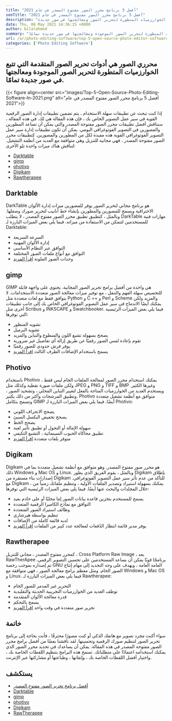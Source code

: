 ```yaml
---
title: "أفضل 5 برنامج محرر الصور مفتوح المصدر في عام 2021" 
seoTitle: "أفضل 5 برنامج محرر الصور مفتوح المصدر في عام 2021" 
description: "تطبيقات محرر الصور المفتوحة المصدر هي أدوات تحرير الصور المتقدمة التي تتبع الخوارزميات المتطورة لتحرير الصور ومعالجتها في صور جديدة." 
date: Thu, 06 May 2021 14:36:15 +0000
author: bilalahmed
summary: "محرري الصور هي أدوات تحرير الصور المتقدمة التي تتبع الخوارزميات المتطورة لتحرير الصور الموجودة ومعالجتها في صور جديدة تمامًا." 
url: /ar/photo-editing-software/top-5-open-source-photo-editor-software-in-2021/
categories: ['Photo Editing Software']
---
```


## محرري الصور هي أدوات تحرير الصور المتقدمة التي تتبع الخوارزميات المتطورة لتحرير الصور الموجودة ومعالجتها في صور جديدة تمامًا.

{{< figure align=center src="images/Top-5-Open-Source-Photo-Editing-Software-In-2021.png" alt="أفضل 5 برنامج محرر الصور مفتوح المصدر في عام 2021">}}

إذا كنت تبحث عن تطبيقات سهلة الاستخدام ، يتم تضمين تطبيقات إدارة الصور الرقمية القوية في سير عمل التصوير الخاص بك ، فإن هذه المقالة هي لك. في هذه المقالة ، سنناقش أفضل تطبيقات محرر الصور مفتوحة المصدر والتي يمكن أن تساعد المطورين والمصورين في التصوير الفوتوغرافي اليومي. يمكن أن تكون تطبيقات إدارة سير عمل التصوير الفوتوغرافي القوية هذه مفيدة لكل من المطورين والمصورين. كتطبيقات محرر الصور مفتوحة المصدر ، فهي مجانية للتنزيل وهي متوافقة مع العديد من أنظمة التشغيل. لنناقش هناك ميزات واحدة تلو الأخرى:
  * [Darktable][1]
  * [gimp][2]
  * [photivo][3]
  * [Digikam][4]
  * [Rawtherapee][5]

## Darktable
DarkTable هو برنامج مجاني لتحرير الصور يوفر للمصورين ميزات إدارة الألوان الاحترافية ويسمح للمصورين والمطورين بإنشاء خط أنابيب لتحرير صورك وصقلها. وبالمثل ، كتطبيق تطبيق محرر الصور مفتوح المصدر ، لا يتطلب DarkTable مهارات فنية للمستخدمين لتتمكن من الاستفادة من ميزاته. فيما يلي بعض الميزات البارزة لـ Darktable:
  * السرعة السريعة
  * إدارة الألوان المهنية
  * التوافق عبر النظام الأساسي
  * التوافق مع أنواع ملفات الصور المختلفة
  * وحدات الصور الملونة
[اقرأ المزيد][6]

## gimp
GIMP هي واحدة من أفضل برامج تحرير الصور المجانية. يحتوي على واجهة قابلة للتخصيص سهلة الفهم والتنقل ، مع توفير ميزات معالجة الصور متعددة الاستخدامات. لا يتوافق فقط مع لغات متعددة مثل Python و C ++ و Perl و Scheme والمزيد ولكن يمكنك أيضًا الاندماج في سير عمل التصوير الفوتوغرافي الخاص بك إلى جانب تطبيقات أخرى مثل Scribus و INKSCAPE و Swatchbooker. فيما يلي بعض الميزات الرئيسية التي توفرها:
  * تشويه المنظور
  * تشويه البرميل
  * يصحح بسهولة تشبع اللون والسطوع والتباين والمزيد
  * تقوم بإعادة لمس الصور رقميًا عن طريق إزالة أي تفاصيل غير ضرورية
  * يوفر فرش حدودي للصور رقميًا
  * يسمح باستخدام الإضافات الطرف الثالث
[اقرأ المزيد][7]

## Photivo
باستخدام Photivo ، يمكنك استخدام محرر الصور لمعالجة الملفات الخام ليس فقط ولكن ملفات صورة نقطية وكذلك مثل JPEG و PNG و TIFF و BMP وغيرها الكثير. ويستخدم العديد من الخوارزميات المتاحة بالفعل لتغيير التباين المحلي ، وتشحيد الصور ، وتطبيق المرشحات وأكثر من ذلك بكثير. Photivo متوافق مع أنظمة تشغيل متعددة وتسمح بتكامل GIMP أيضًا. فيما يلي بعض الميزات البارزة لـ Photivo:
  * يصحح الانحراف اللوني
  * يصحح تخفيض البكسل السيئ
  * يصحح الخط
  * سهولة الإمالة أو التحول أو تطبيق تأثير لعبة
  * تطبيق محاكاة الحبوب السينمائية ، التشبع التكيفي
  * متوفر بلغات متعددة
[اقرأ المزيد][8]

## Digikam
Digikam هو محرر صور مفتوح المصدر. وهو متوافق مع أنظمة تشغيل متعددة بما في ذلك Windows و Mac OS و Linux. وبالمثل ، يقوم الفريق الذي يطور Digikam بإطلاق إصدارات بناء مستقرة من Digikam للتأكد من عدم تأثر سير عمل التصوير الفوتوغرافي. مع Digikam ، يمكنك بسهولة استيراد وتصدير الملفات الأولية ، وتنظيم ملفاتك زمنياً من خلال المجلدات والبحث عنها أيضًا. فيما يلي بعض الميزات الرئيسية التي توفرها:
  * يسمح للمستخدم بتخزين قاعدة بيانات الصور إما محليًا أو على خادم بعيد
  * التوافق مع نماذج الكاميرا الرقمية المتعددة
  * وظائف استيراد الصور المتعددة
  * تنظيم بواسطة هيرشاري
  * لديه قائمة كاملة من الإضافات
  * يوفر مدير قائمة انتظار الدُفعات لمعالجة عدد كبير من الملفات
[اقرأ المزيد][9]

## Rawtherapee
كمحرر مفتوح المصدر ، مجاني للتنزيل ، Cross Platform Raw Image ، يعد RawTherApee برنامجًا قويًا يمكن أن يساعد المستخدمين على تحسين التصوير الرقمي. تم إصداره بموجب رخصة GNU العامة العامة ، ويهدف على وجه التحديد إلى مهام إنتاج الصور الخام. ومثل معظم برامج معالجة الصور ، فهي متوافقة مع Windows و Mac OS و Linux. فيما يلي بعض الميزات البارزة لـ Rawtherapee:
  * التحرير غير المدمر للصور الخام
  * توظف العديد من الخوارزميات التجريبية الحديثة والتقليدية
  * قدرة معالجة الألوان المتقدمة
  * يسمح بالتحكم
  * تحرير صور متعددة في وقت واحد
[اقرأ المزيد][10]

## خاتمة
سواء أكنت مجرد تصوير مع هاتفك الذكي أو كنت مصورًا محترفًا ، فأنت بحاجة إلى برنامج تحرير الصور لتنظيم صورك الرقمية وتحسينها. لقد ناقشنا بعضًا من أفضل برامج محرر الصور مفتوحة المصدر في هذه المقالة. يمكن أن يساعدك في تحديد محرر الصور الذي يمكنك استخدامه اعتمادًا على متطلباتك. تسمح هذه البرامج بتنظيم اللقطات الخاصة بك ، واختيار أفضل اللقطات الخاصة بك ، وإتقانها ، وطباعتها أو مشاركتها عبر الإنترنت.

## يستكشف
  * [أفضل برنامج تحرير الصور مفتوح المصدر][11]
  * [Darktable][6]
  * [gimp][7]
  * [photivo][8]
  * [Digikam][9]
  * [RawTherapee][10]



[1]: #darktable
[2]: #gimp
[3]: #photivo
[4]: #digikam
[5]: #rawtherapee
[6]: https://products.containerize.com/photo-editing-software/darktable
[7]: https://products.containerize.com/photo-editing-software/gimp
[8]: https://products.containerize.com/photo-editing-software/photivo
[9]: https://products.containerize.com/photo-editing-software/digikam
[10]: https://products.containerize.com/photo-editing-software/rawtherapee
[11]: https://products.containerize.com/photo-editing-software

